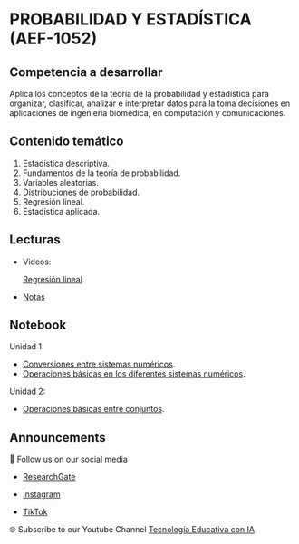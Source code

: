 # PROBABILIDAD Y ESTADÍSTICA (AEF-1052)

## Competencia a desarrollar
Aplica los conceptos de la teoría de la probabilidad y estadística para organizar, clasificar, analizar e interpretar datos para la toma decisiones en aplicaciones de ingeniería biomédica, en computación y comunicaciones.

## Contenido temático
1. Estadística descriptiva.
2. Fundamentos de la teoría de probabilidad.
3. Variables aleatorias.
4. Distribuciones de probabilidad.
5. Regresión lineal.
6. Estadística aplicada.

## Lecturas
+ Videos:

  [Regresión lineal](https://www.youtube.com/watch?v=_nrRWaUaJ-o).

+ [Notas](https://github.com/angelarmenta/matematicas_discretas/tree/main/notas)

## Notebook
Unidad 1:
+ [Conversiones entre sistemas numéricos](https://github.com/angelarmenta/matematicas_discretas/blob/main/notebook/U1/conversiones_sn.py).
+ [Operaciones básicas en los diferentes sistemas numéricos](https://github.com/angelarmenta/matematicas_discretas/blob/main/notebook/U1/operaciones_sn.py).

Unidad 2:
+ [Operaciones básicas entre conjuntos](https://github.com/angelarmenta/matematicas_discretas/blob/main/notebook/U2/operaciones_cj.py).

## Announcements

📢 Follow us on our social media

- [ResearchGate](https://www.researchgate.net/profile/Roberto-Melendez-Armenta-2) 

- [Instagram](https://www.instagram.com/angeluxarmenta/)

- [TikTok](https://www.tiktok.com/@angeluxarmenta)

🌐 Subscribe to our Youtube Channel [Tecnología Educativa con IA](https://www.youtube.com/@educar-ia)
